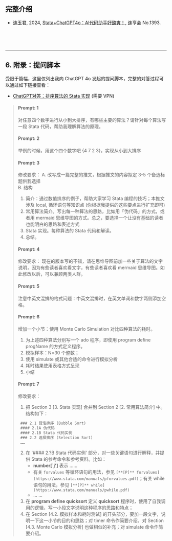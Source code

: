 
## 完整介绍
- 连玉君, 2024, [Stata+ChatGPT4o：AI代码助手好酸爽！](https://www.lianxh.cn/details/1393.html), 连享会 No.1393.


&emsp;

&emsp;


--- - --


## 6. 附录：提问脚本

受限于篇幅，这里仅列出我向 ChatGPT 4o 发起的提问脚本，完整的对答过程可以通过如下链接查看：
- [ChatGPT对答：排序算法的 Stata 实现](https://chatgpt.com/share/ad03a87d-1649-4b29-8f29-0f328720d388) (需要 VPN)

>#### Prompt: 1
>对任意四个数字进行从小到大排序，有哪些主要的算法？请针对每个算法写一段 Stata 代码，帮助我理解算法的原理。
>
>#### Prompt: 2
>举例的时候，用这个四个数字吧 {4 7 2 3}，实现从小到大排序
>
>#### Prompt: 3
>修改要求： 
>A. 改写成一篇完整的推文，根据推文的内容拟定 3-5 个备选标题供我选择    
>B. 结构 
>   1. 简介：通过数值排序的例子，帮助大家学习 Stata 编程的技巧；本推文涉及 local, 循环语句等知识点 (你根据我提供的这些要点进行扩充即可)   
>   2. 常用算法简介。写出每一种算法的思路，比如用「伪代码」的方式，或者用 mermaid 思维导图的方式。总之，要选择一个让没有基础的读者也能明白的思路和表述方式 
>   3. Stata 实现。每种算法的 Stata 代码和解读。 
>   4. 总结。
>
>#### Prompt: 4
>修改要求： 现在的版本写的不错，请在思维导图前加一些关于算法的文字说明，因为有些读者喜欢看文字，有些读者喜欢看 mermaid 思维导图。如此修改以后，可以兼顾两类人群。
>
>#### Prompt: 5
>注意中英文混排的格式问题：中英文混排时，在英文单词和数字两侧添加空格。
>
>#### Prompt: 6
>增加一个小节：使用 Monte Carlo Simulation 对比四种算法的耗时。
>1. 为上述四种算法分别写一个 ado 程序，即使用 program define progName 的方式定义程序。
>2. 模拟样本：N=30 个整数；
>3. 使用 simulate 或其他合适的命令进行模拟分析
>4. 耗时结果使用表格方式呈现
>5. 小结
>
>#### Prompt: 7
>修改要求：
>1. 把 Section 3 [3. Stata 实现] 合并到 Section 2 [2. 常用算法简介] 中。结构如下：
>   ```md
>    ### 2.1 冒泡排序 (Bubble Sort) 
>    #### 2.1A 伪代码
>    #### 2.1B Stata 代码实例
>    ### 2.2 选择排序 (Selection Sort)
>    ……
>   ```     
> 2. 在 '#### 2.?B Stata 代码实例' 部分，对一些关键语句进行解释，并提供 Stata 的参考命令和参考资料。比如：
>    - **number[`j']** 表示 ……
>    - 有关 `forvalues` 等循环语句的用法，参见 `[**[P]** forvalues](https://www.stata.com/manuals/pforvalues.pdf)`；有关 while 语句的用法，参见 `[**[P]** while](https://www.stata.com/manuals/pwhile.pdf)`
>     - ... ... 
>2. 在 **program define quicksort** 定义 **quicksort** 程序时，使用了自我调用的逻辑，写一小段文字说明这种程序的思路和特点；
>3. 在 Section [4.2. 模拟样本和耗时测试] 的开头部分，要加一段文字，说明一下这一小节的目的和思路；对 timer 命令作简要介绍。对 Section [4.3. Monte Carlo 模拟分析] 也做相似的补充；对 simulate 命令作简要介绍。
